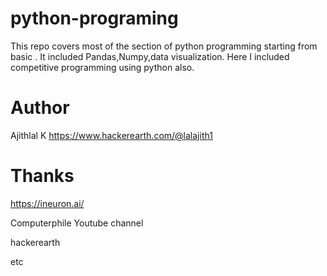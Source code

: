 # python-programing

This repo covers most of the section of python programming starting from basic .
It included Pandas,Numpy,data visualization.
Here I included competitive programming using python also.


# Author
Ajithlal K
https://www.hackerearth.com/@lalajith1

# Thanks

https://ineuron.ai/

Computerphile Youtube channel

hackerearth

etc

    

